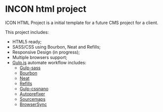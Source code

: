 # INCON html project

<p>ICON HTML Project is a initial template for a future CMS project for a client.</p>
<p>This project includes:</p>

- HTML5 ready;
- SASS/CSS using Bourbon, Neat and Refills;
- Responsive Design (in progress);
- Multiple browsers support;
- <a href='http://gulpjs.com/' target='_blank'>Gulp.js</a> automate workflow includes:
    - <a href="https://github.com/dlmanning/gulp-sass" target='_blank'>Gulp-sass</a>
    - <a href='http://bourbon.io/' target='_blank'>Bourbon</a>
    - <a href='http://neat.bourbon.io/' target='_blank'>Neat</a>
    - <a href='http://refills.bourbon.io/' target='_blank'>Refills</a>
    - <a href='https://github.com/ben-eb/gulp-cssnano' target='_blank'>Gulp-cssnano</a>
    - <a href='https://github.com/sindresorhus/gulp-autoprefixer' target='_blank'>Autoprefixer</a>
    - <a href='https://github.com/floridoo/gulp-sourcemaps' target='_blank'>Sourcemaps</a>
    - <a href='https://github.com/BrowserSync/browser-sync' target='_blank'>BrowserSync</a>
